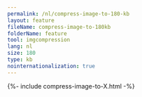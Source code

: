 ```yaml
---
permalink: /nl/compress-image-to-180-kb
layout: feature
fileName: compress-image-to-180kb
folderName: feature
tool: imgcompression
lang: nl
size: 180
type: kb
nointernationalization: true
---
```

{%- include compress-image-to-X.html -%}       
